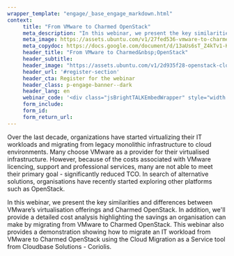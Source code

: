 ```yaml
---
wrapper_template: "engage/_base_engage_markdown.html"
context:
     title: "From VMware to Charmed OpenStack"
     meta_description: "In this webinar, we present the key similarities and differences between VMware’s virtualisation offerings and Charmed OpenStack."
     meta_image: https://assets.ubuntu.com/v1/27fed536-vmware-to-charmed-openstack-social.jpg
     meta_copydoc: https://docs.google.com/document/d/13aUs6sT_Z4kTv1-KiISD22yqh_1VOw9xLLqEMftJZyU/edit
     header_title: "From VMware to Charmed&nbsp;OpenStack"
     header_subtitle:
     header_image: "https://assets.ubuntu.com/v1/2d935f28-openstack-cloud.svg"
     header_url: '#register-section'
     header_cta: Register for the webinar
     header_class: p-engage-banner--dark
     header_lang: en
     webinar_code: '<div class="jsBrightTALKEmbedWrapper" style="width:100%; height:100%; position:relative;background: #ffffff;"><script class="jsBrightTALKEmbedConfig" type="application/json">{ "channelId" : 6793, "language": "en-US", "commId" : 348935, "displayMode" : "standalone", "height" : "auto" }</script><script src="https://www.brighttalk.com/clients/js/player-embed/player-embed.js" class="jsBrightTALKEmbed"></script></div>'
     form_include:
     form_id:
     form_return_url:
---
```


Over the last decade, organizations have started virtualizing their IT workloads and migrating from legacy monolithic infrastructure to cloud environments. Many choose VMware as a provider for their virtualised infrastructure. However, because of the costs associated with VMware licencing, support and professional services, many are not able to meet their primary goal - significantly reduced TCO. In search of alternative solutions, organisations have recently started exploring other platforms such as OpenStack.

In this webinar, we present the key similarities and differences between VMware’s virtualisation offerings and Charmed OpenStack. In addition, we'll provide a detailed cost analysis highlighting the savings an organisation can make by migrating from VMware to Charmed OpenStack. This webinar also provides a demonstration showing how to migrate an IT workload from VMware to Charmed OpenStack using the Cloud Migration as a Service tool from Cloudbase Solutions - Coriolis.

